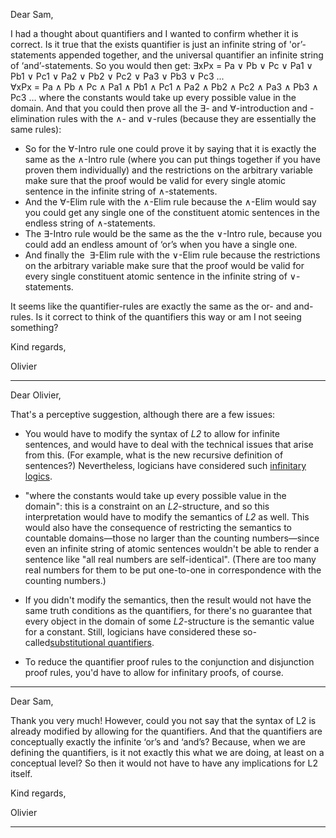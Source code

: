 Dear Sam,

I had a thought about quantifiers and I wanted to confirm whether it is correct. Is it true that the exists quantifier is just an infinite string of 'or’-statements appended together, and the universal quantifier an infinite string of ‘and’-statements. So you would then get:
∃xPx = Pa ∨ Pb ∨ Pc ∨ Pa1 ∨ Pb1 ∨ Pc1 ∨ Pa2 ∨ Pb2 ∨ Pc2 ∨ Pa3 ∨ Pb3 ∨ Pc3 ... 
∀xPx = Pa ∧ Pb ∧ Pc ∧ Pa1 ∧ Pb1 ∧ Pc1 ∧ Pa2 ∧ Pb2 ∧ Pc2 ∧ Pa3 ∧ Pb3 ∧ Pc3 …
where the constants would take up every possible value in the domain. And that you could then prove all the ∃- and ∀-introduction and -elimination rules with the ∧- and ∨-rules (because they are essentially the same rules):
- So for the ∀-Intro rule one could prove it by saying that it is exactly the same as the ∧-Intro rule (where you can put things together if you have proven them individually) and the restrictions on the arbitrary variable make sure that the proof would be valid for every single atomic sentence in the infinite string of ∧-statements.
- And the ∀-Elim rule with the ∧-Elim rule because the ∧-Elim would say you could get any single one of the constituent atomic sentences in the endless string of ∧-statements.
- The ∃-Intro rule would be the same as the the ∨-Intro rule, because you could add an endless amount of ‘or’s when you have a single one.
- And finally the  ∃-Elim rule with the ∨-Elim rule because the restrictions on the arbitrary variable make sure that the proof would be valid for every single constituent atomic sentence in the infinite string of ∨-statements.

It seems like the quantifier-rules are exactly the same as the or- and and-rules. Is it correct to think of the quantifiers this way or am I not seeing something?

Kind regards,

Olivier

---

Dear Olivier,


That's a perceptive suggestion, although there are a few issues:

- You would have to modify the syntax of _L2_ to allow for infinite sentences, and would have to deal with the technical issues that arise from this. (For example, what is the new recursive definition of sentences?) Nevertheless, logicians have considered such [infinitary logics](https://plato.stanford.edu/entries/logic-infinitary/ "https://plato.stanford.edu/entries/logic-infinitary/").
    
- "where the constants would take up every possible value in the domain": this is a constraint on an _L2_-structure, and so this interpretation would have to modify the semantics of _L2_ as well. This would also have the consequence of restricting the semantics to countable domains—those no larger than the counting numbers—since even an infinite string of atomic sentences wouldn't be able to render a sentence like "all real numbers are self-identical". (There are too many real numbers for them to be put one-to-one in correspondence with the counting numbers.)
    
- If you didn't modify the semantics, then the result would not have the same truth conditions as the quantifiers, for there's no guarantee that every object in the domain of some _L2_-structure is the semantic value for a constant. Still, logicians have considered these so-called[substitutional quantifiers](https://plato.stanford.edu/entries/quantification/#SubQua "https://plato.stanford.edu/entries/quantification/#SubQua").
    
- To reduce the quantifier proof rules to the conjunction and disjunction proof rules, you'd have to allow for infinitary proofs, of course.

---

Dear Sam,

Thank you very much! However, could you not say that the syntax of L2 is already modified by allowing for the quantifiers. And that the quantifiers are conceptually exactly the infinite ‘or’s and ‘and’s? Because, when we are defining the quantifiers, is it not exactly this what we are doing, at least on a conceptual level? So then it would not have to have any implications for L2 itself.

Kind regards,

Olivier

---
